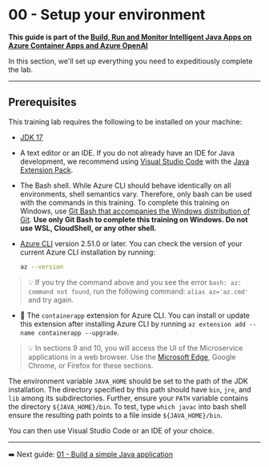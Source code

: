 # 00 - Setup your environment

__This guide is part of the [Build, Run and Monitor Intelligent Java Apps on Azure Container Apps and Azure OpenAI](../README.md)__

In this section, we'll set up everything you need to expeditiously complete the lab.

---

## Prerequisites

This training lab requires the following to be installed on your machine:

* [JDK 17](https://docs.microsoft.com/java/openjdk/download?WT.mc_id=asa-java-judubois#openjdk-17)
* A text editor or an IDE. If you do not already have an IDE for Java development, we recommend using [Visual Studio Code](https://code.visualstudio.com) with the [Java Extension Pack](https://marketplace.visualstudio.com/items?itemName=vscjava.vscode-java-pack).

* The Bash shell. While Azure CLI should behave identically on all environments, shell semantics vary. Therefore, only bash can be used with the commands in this training. To complete this training on Windows, use [Git Bash that accompanies the Windows distribution of Git](https://git-scm.com/download/win). **Use only Git Bash to complete this training on Windows. Do not use WSL, CloudShell, or any other shell.**

* [Azure CLI](https://docs.microsoft.com/en-us/cli/azure/install-azure-cli?view=azure-cli-latest) version 2.51.0 or later. You can check the version of your current Azure CLI installation by running:

  ```bash
  az --version
  ```

> 💡 If you try the command above and you see the error `bash: az: command not found`, run the following command: `alias az='az.cmd'` and try again.

* 🚧 The `containerapp` extension for Azure CLI. You can install or update this extension after installing Azure CLI by running `az extension add --name containerapp --upgrade`.

> 💡 In sections 9 and 10, you will access the UI of the Microservice applications in a web browser. Use the [Microsoft Edge](https://microsoft.com/edge), Google Chrome, or Firefox for these sections.

The environment variable `JAVA_HOME` should be set to the path of the JDK installation. The directory specified by this path should have `bin`, `jre`, and `lib` among its subdirectories. Further, ensure your `PATH` variable contains the directory `${JAVA_HOME}/bin`. To test, type `which javac` into bash shell ensure the resulting path points to a file inside `${JAVA_HOME}/bin`.

You can then use Visual Studio Code or an IDE of your choice.

---

➡️ Next guide: [01 - Build a simple Java application](../01-build-a-simple-java-application/README.md)
